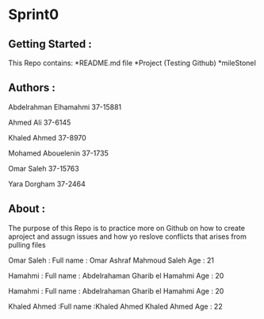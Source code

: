 # Sprint0

## Getting Started :

This Repo contains: *README.md file *Project (Testing Github) *mileStoneI

## Authors :

Abdelrahman Elhamahmi 37-15881

Ahmed Ali 37-6145

Khaled Ahmed	37-8970

Mohamed Abouelenin 37-1735

Omar Saleh	37-15763

Yara Dorgham	37-2464

## About :

The purpose of this Repo is to practice more on Github on how to create aproject and assugn issues and how yo reslove conflicts that arises from pulling files

Omar Saleh : Full name : Omar Ashraf Mahmoud Saleh Age : 21


Hamahmi :
Full name : Abdelrahaman Gharib el Hamahmi 
Age : 20


Hamahmi : Full name : Abdelrahaman Gharib el Hamahmi Age : 20

Khaled Ahmed :Full name :Khaled Ahmed Khaled Ahmed Age : 22





